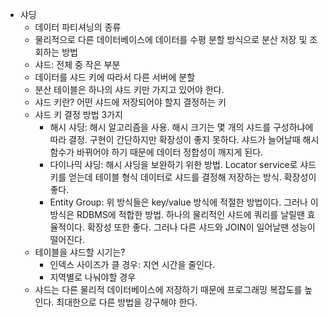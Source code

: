 - 샤딩
    - 데이터 파티셔닝의 종류
    - 물리적으로 다른 데이터베이스에 데이터를 수평 분할 방식으로 분산 저장 및 조회하는 방법
    - 샤드: 전체 중 작은 부분
    - 데이터를 샤드 키에 따라서 다른 서버에 분할
    - 분산 테이블은 하나의 샤드 키만 가지고 있어야 한다.
    - 샤드 키란? 어떤 샤드에 저장되어야 할지 결정하는 키
    - 샤드 키 결정 방법 3가지
        - 해시 샤딩: 해시 알고리즘을 사용. 해시 크기는 몇 개의 샤드를 구성하냐에 따라 결정. 구현이 간단하지만 확장성이 좋지 못하다. 샤드가 늘어날때 해시 함수가 바뀌어야 하기 때문에 데이터 정합성이 깨지게 된다.
        - 다이나믹 샤딩: 해시 샤딩을 보완하기 위한 방법. Locator service로 샤드 키를 얻는데 테이블 형식 데이터로 샤드를 결정해 저장하는 방식. 확장성이 좋다.
        - Entity Group: 위 방식들은 key/value 방식에 적절한 방법이다. 그러나 이 방식은 RDBMS에 적합한 방법. 하나의 물리적인 샤드에 쿼리를 날릴땐 효율적이다. 확장성 또한 좋다. 그러나 다른 샤드와 JOIN이 일어날땐 성능이 떨어진다.
    - 테이블을 샤드할 시기는?
        - 인덱스 사이즈가 클 경우: 지연 시간을 줄인다.
        - 지역별로 나눠야할 경우
    - 샤드는 다른 물리적 데이터베이스에 저장하기 때문에 프로그래밍 복잡도를 높인다. 최대한으로 다른 방법을 강구해야 한다.
